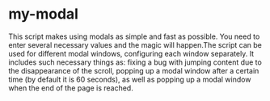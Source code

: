# my-modal
This script makes using modals as simple and fast as possible. You need to enter several necessary values and the magic will happen.The script can be used for different modal windows, configuring each window separately. It includes such necessary things as: fixing a bug with jumping content due to the disappearance of the scroll, popping up a modal window after a certain time (by default it is 60 seconds), as well as popping up a modal window when the end of the page is reached.


